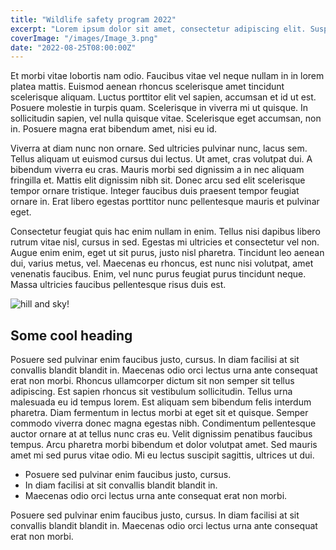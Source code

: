 ```yaml
---
title: "Wildlife safety program 2022"
excerpt: "Lorem ipsum dolor sit amet, consectetur adipiscing elit. Suspendisse varius enim in eros."
coverImage: "/images/Image_3.png"
date: "2022-08-25T08:00:00Z"
---
```


Et morbi vitae lobortis nam odio. Faucibus vitae vel neque nullam in in lorem platea mattis. Euismod aenean rhoncus scelerisque amet tincidunt scelerisque aliquam. Luctus porttitor elit vel sapien, accumsan et id ut est. Posuere molestie in turpis quam. Scelerisque in viverra mi ut quisque. In sollicitudin sapien, vel nulla quisque vitae. Scelerisque eget accumsan, non in. Posuere magna erat bibendum amet, nisi eu id.

Viverra at diam nunc non ornare. Sed ultricies pulvinar nunc, lacus sem. Tellus aliquam ut euismod cursus dui lectus. Ut amet, cras volutpat dui. A bibendum viverra eu cras.
Mauris morbi sed dignissim a in nec aliquam fringilla et. Mattis elit dignissim nibh sit. Donec arcu sed elit scelerisque tempor ornare tristique. Integer faucibus duis praesent tempor feugiat ornare in. Erat libero egestas porttitor nunc pellentesque mauris et pulvinar eget.

Consectetur feugiat quis hac enim nullam in enim. Tellus nisi dapibus libero rutrum vitae nisl, cursus in sed. Egestas mi ultricies et consectetur vel non. Augue enim enim, eget ut sit purus, justo nisl pharetra. Tincidunt leo aenean dui, varius metus, vel. Maecenas eu rhoncus, est nunc nisi volutpat, amet venenatis faucibus. Enim, vel nunc purus feugiat purus tincidunt neque. Massa ultricies faucibus pellentesque risus duis est.

![hill and sky!](/images/Image_3.png)

## Some cool heading

Posuere sed pulvinar enim faucibus justo, cursus. In diam facilisi at sit convallis blandit blandit in. Maecenas odio orci lectus urna ante consequat erat non morbi. Rhoncus ullamcorper dictum sit non semper sit tellus adipiscing. Est sapien rhoncus sit vestibulum sollicitudin. Tellus urna malesuada eu id tempus lorem. Est aliquam sem bibendum felis interdum pharetra. Diam fermentum in lectus morbi at eget sit et quisque. Semper commodo viverra donec magna egestas nibh. Condimentum pellentesque auctor ornare at at tellus nunc cras eu. Velit dignissim penatibus faucibus tempus. Arcu pharetra morbi bibendum et dolor volutpat amet. Sed mauris amet mi sed purus vitae odio. Mi eu lectus suscipit sagittis, ultrices ut dui.

- Posuere sed pulvinar enim faucibus justo, cursus.
- In diam facilisi at sit convallis blandit blandit in.
- Maecenas odio orci lectus urna ante consequat erat non morbi.

Posuere sed pulvinar enim faucibus justo, cursus. In diam facilisi at sit convallis blandit blandit in. Maecenas odio orci lectus urna ante consequat erat non morbi.
